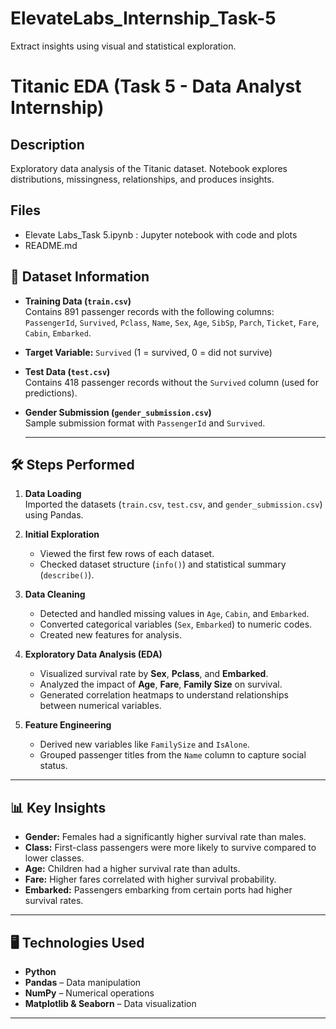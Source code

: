 # ElevateLabs_Internship_Task-5
Extract insights using visual and statistical exploration.
# Titanic EDA (Task 5 - Data Analyst Internship)

## Description
Exploratory data analysis of the Titanic dataset. Notebook explores distributions, missingness, relationships, and produces insights.

## Files
- Elevate Labs_Task 5.ipynb : Jupyter notebook with code and plots
- README.md

## 📂 Dataset Information
- **Training Data (`train.csv`)**  
  Contains 891 passenger records with the following columns:  
  `PassengerId`, `Survived`, `Pclass`, `Name`, `Sex`, `Age`, `SibSp`, `Parch`, `Ticket`, `Fare`, `Cabin`, `Embarked`.
  
- **Target Variable:** `Survived` (1 = survived, 0 = did not survive)

- **Test Data (`test.csv`)**  
  Contains 418 passenger records without the `Survived` column (used for predictions).

- **Gender Submission (`gender_submission.csv`)**  
  Sample submission format with `PassengerId` and `Survived`.

  ---

## 🛠️ Steps Performed
1. **Data Loading**  
   Imported the datasets (`train.csv`, `test.csv`, and `gender_submission.csv`) using Pandas.

2. **Initial Exploration**  
   - Viewed the first few rows of each dataset.  
   - Checked dataset structure (`info()`) and statistical summary (`describe()`).

3. **Data Cleaning**  
   - Detected and handled missing values in `Age`, `Cabin`, and `Embarked`.  
   - Converted categorical variables (`Sex`, `Embarked`) to numeric codes.  
   - Created new features for analysis.

4. **Exploratory Data Analysis (EDA)**  
   - Visualized survival rate by **Sex**, **Pclass**, and **Embarked**.  
   - Analyzed the impact of **Age**, **Fare**, **Family Size** on survival.  
   - Generated correlation heatmaps to understand relationships between numerical variables.

5. **Feature Engineering**  
   - Derived new variables like `FamilySize` and `IsAlone`.  
   - Grouped passenger titles from the `Name` column to capture social status.

---

## 📊 Key Insights
- **Gender:** Females had a significantly higher survival rate than males.
- **Class:** First-class passengers were more likely to survive compared to lower classes.
- **Age:** Children had a higher survival rate than adults.
- **Fare:** Higher fares correlated with higher survival probability.
- **Embarked:** Passengers embarking from certain ports had higher survival rates.

---

## 🖥️ Technologies Used
- **Python**  
- **Pandas** – Data manipulation  
- **NumPy** – Numerical operations  
- **Matplotlib & Seaborn** – Data visualization

---

